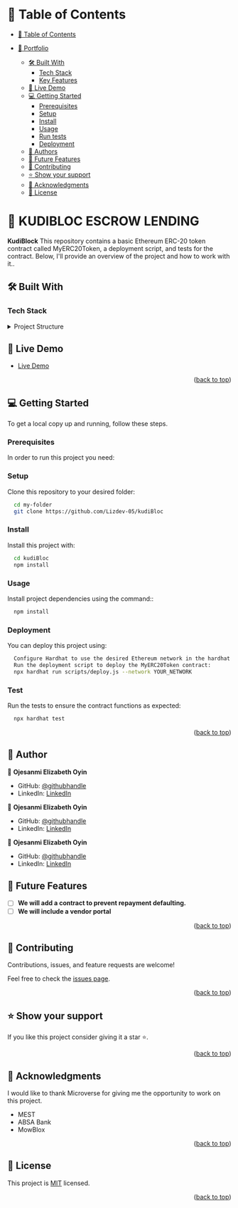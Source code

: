 # 📗 Table of Contents

- [📗 Table of Contents](#-table-of-contents)
- [📖 Portfolio ](#-Personal-Portfolio)

  - [🛠 Built With ](#-built-with-)
    - [Tech Stack ](#tech-stack-)
    - [Key Features ](#key-features-)
  - [🚀 Live Demo ](#-live-demo-)
  - [💻 Getting Started ](#-getting-started-)
    - [Prerequisites](#prerequisites)
    - [Setup](#setup)
    - [Install](#install)
    - [Usage](#usage)
    - [Run tests](#run-tests)
    - [Deployment](#deployment)
  - [👥 Authors ](#-authors-)
  - [🔭 Future Features ](#-future-features-)
  - [🤝 Contributing ](#-contributing-)
  - [⭐️ Show your support ](#️-show-your-support-)
  - [🙏 Acknowledgments ](#-acknowledgments-)
  - [📝 License ](#-license-)

# 📖 KUDIBLOC ESCROW LENDING <a name="about-project"></a>

**KudiBlock** This repository contains a basic Ethereum ERC-20 token contract called MyERC20Token, a deployment script, and tests for the contract. Below, I'll provide an overview of the project and how to work with it..

## 🛠 Built With <a name="built-with"></a>

### Tech Stack <a name="tech-stack"></a>

<details>
  <summary>Project Structure</summary>
  <ul>
    <li>Contracts: The MyERC20Token.sol file contains the Solidity code for the ERC-20 token contract.</li>
    <li>Scripts: The deploy.js file is a deployment script to deploy the MyERC20Token contract to an Ethereum network using Hardhat.</li>
    <li>Test: The MyERC20Token.js file contains tests for the MyERC20Token contract using Hardhat and Chai.</li>
    
  </ul>
</details>

## 🚀 Live Demo <a name="live-demo"></a>

- [ Live Demo](https://remix.ethereum.org/#lang=en&optimize=false&runs=200&evmVersion=null&version=soljson-v0.8.20+commit.a1b79de6.js)

<p align="right">(<a href="#readme-top">back to top</a>)</p>

## 💻 Getting Started <a name="getting-started"></a>

To get a local copy up and running, follow these steps.

### Prerequisites

In order to run this project you need:

### Setup

Clone this repository to your desired folder:

```sh
  cd my-folder
  git clone https://github.com/Lizdev-05/kudiBloc
```

### Install

Install this project with:

```sh
  cd kudiBloc
  npm install
```

### Usage

Install project dependencies using the command::

```sh
  npm install
```

### Deployment

You can deploy this project using:

```sh
  Configure Hardhat to use the desired Ethereum network in the hardhat.config.js file.
  Run the deployment script to deploy the MyERC20Token contract:
  npx hardhat run scripts/deploy.js --network YOUR_NETWORK

```

### Test

Run the tests to ensure the contract functions as expected:

```sh
  npx hardhat test

```

<p align="right">(<a href="#readme-top">back to top</a>)</p>

## 👥 Author <a name="author"></a>

👤 **Ojesanmi Elizabeth Oyin**

- GitHub: [@githubhandle](https://github.com/Lizdev-05)
- LinkedIn: [LinkedIn](https://www.linkedin.com/in/elizabeth-oyinlade-ojesanmi-0702aa16a)

👤 **Ojesanmi Elizabeth Oyin**

- GitHub: [@githubhandle](https://github.com/Lizdev-05)
- LinkedIn: [LinkedIn](https://www.linkedin.com/in/elizabeth-oyinlade-ojesanmi-0702aa16a)

👤 **Ojesanmi Elizabeth Oyin**

- GitHub: [@githubhandle](https://github.com/Lizdev-05)
- LinkedIn: [LinkedIn](https://www.linkedin.com/in/elizabeth-oyinlade-ojesanmi-0702aa16a)

## 🔭 Future Features <a name="future-features"></a>

- [ ] **We will add a contract to prevent repayment defaulting.**
- [ ] **We will include a vendor portal**

<p align="right">(<a href="#readme-top">back to top</a>)</p>

## 🤝 Contributing <a name="contributing"></a>

Contributions, issues, and feature requests are welcome!

Feel free to check the [issues page](https://github.com/Lizdev-05/kudiBloc/issues).

<p align="right">(<a href="#readme-top">back to top</a>)</p>

## ⭐️ Show your support <a name="support"></a>

If you like this project consider giving it a star ⭐️.

<p align="right">(<a href="#readme-top">back to top</a>)</p>

## 🙏 Acknowledgments <a name="acknowledgements"></a>

I would like to thank Microverse for giving me the opportunity to work on this project.

- MEST
- ABSA Bank
- MowBlox
<p align="right">(<a href="#readme-top">back to top</a>)</p>

## 📝 License <a name="license"></a>

This project is [MIT](#) licensed.

<p align="right">(<a href="#readme-top">back to top</a>)</p>
